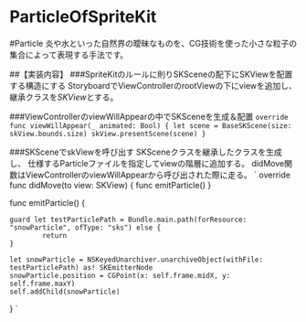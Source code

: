 # ParticleOfSpriteKit

#Particle
炎や水といった自然界の曖昧なものを、CG技術を使った小さな粒子の集合によって表現する手法です。

##【実装内容】
###SpriteKitのルールに則りSKSceneの配下にSKViewを配置する構造にする
StoryboardでViewControllerのrootViewの下にviewを追加し、
継承クラスを*SKView*とする。


###ViewControllerのviewWillAppearの中でSKSceneを生成＆配置
`override func viewWillAppear(_ animated: Bool) {
        let scene = BaseSKScene(size: skView.bounds.size)
        skView.presentScene(scene)
    }
 `

###SKSceneでskViewを呼び出す
SKSceneクラスを継承したクラスを生成し、
仕様するParticleファイルを指定してviewの階層に追加する。
didMove関数はViewControllerのviewWillAppearから呼び出された際に走る。
`
override func didMove(to view: SKView) {
	func emitParticle()
}
    
func emitParticle() {
        
    guard let testParticlePath = Bundle.main.path(forResource: "snowParticle", ofType: "sks") else {
            return
    }
        
    let snowParticle = NSKeyedUnarchiver.unarchiveObject(withFile: testParticlePath) as! SKEmitterNode
    snowParticle.position = CGPoint(x: self.frame.midX, y: self.frame.maxY)
    self.addChild(snowParticle)
}
`

